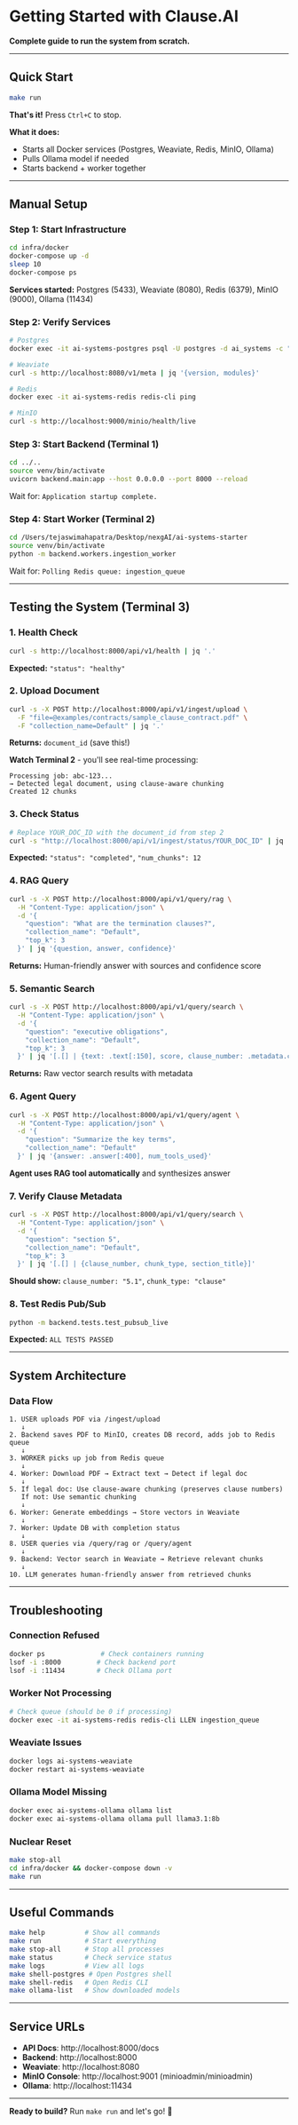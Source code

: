 # Getting Started with Clause.AI

**Complete guide to run the system from scratch.**

---

## Quick Start

```bash
make run
```

**That's it!** Press `Ctrl+C` to stop.

**What it does:**
- Starts all Docker services (Postgres, Weaviate, Redis, MinIO, Ollama)
- Pulls Ollama model if needed
- Starts backend + worker together

---

## Manual Setup

### Step 1: Start Infrastructure

```bash
cd infra/docker
docker-compose up -d
sleep 10
docker-compose ps
```

**Services started:** Postgres (5433), Weaviate (8080), Redis (6379), MinIO (9000), Ollama (11434)

### Step 2: Verify Services

```bash
# Postgres
docker exec -it ai-systems-postgres psql -U postgres -d ai_systems -c "SELECT version();"

# Weaviate
curl -s http://localhost:8080/v1/meta | jq '{version, modules}'

# Redis
docker exec -it ai-systems-redis redis-cli ping

# MinIO
curl -s http://localhost:9000/minio/health/live
```

### Step 3: Start Backend (Terminal 1)

```bash
cd ../..
source venv/bin/activate
uvicorn backend.main:app --host 0.0.0.0 --port 8000 --reload
```

Wait for: `Application startup complete.`

### Step 4: Start Worker (Terminal 2)

```bash
cd /Users/tejaswimahapatra/Desktop/nexgAI/ai-systems-starter
source venv/bin/activate
python -m backend.workers.ingestion_worker
```

Wait for: `Polling Redis queue: ingestion_queue`

---

## Testing the System (Terminal 3)

### 1. Health Check

```bash
curl -s http://localhost:8000/api/v1/health | jq '.'
```

**Expected:** `"status": "healthy"`

### 2. Upload Document

```bash
curl -s -X POST http://localhost:8000/api/v1/ingest/upload \
  -F "file=@examples/contracts/sample_clause_contract.pdf" \
  -F "collection_name=Default" | jq '.'
```

**Returns:** `document_id` (save this!)

**Watch Terminal 2** - you'll see real-time processing:
```
Processing job: abc-123...
→ Detected legal document, using clause-aware chunking
Created 12 chunks
```

### 3. Check Status

```bash
# Replace YOUR_DOC_ID with the document_id from step 2
curl -s "http://localhost:8000/api/v1/ingest/status/YOUR_DOC_ID" | jq '.'
```

**Expected:** `"status": "completed"`, `"num_chunks": 12`

### 4. RAG Query

```bash
curl -s -X POST http://localhost:8000/api/v1/query/rag \
  -H "Content-Type: application/json" \
  -d '{
    "question": "What are the termination clauses?",
    "collection_name": "Default",
    "top_k": 3
  }' | jq '{question, answer, confidence}'
```

**Returns:** Human-friendly answer with sources and confidence score

### 5. Semantic Search

```bash
curl -s -X POST http://localhost:8000/api/v1/query/search \
  -H "Content-Type: application/json" \
  -d '{
    "question": "executive obligations",
    "collection_name": "Default",
    "top_k": 3
  }' | jq '[.[] | {text: .text[:150], score, clause_number: .metadata.clause_number}]'
```

**Returns:** Raw vector search results with metadata

### 6. Agent Query

```bash
curl -s -X POST http://localhost:8000/api/v1/query/agent \
  -H "Content-Type: application/json" \
  -d '{
    "question": "Summarize the key terms",
    "collection_name": "Default"
  }' | jq '{answer: .answer[:400], num_tools_used}'
```

**Agent uses RAG tool automatically** and synthesizes answer

### 7. Verify Clause Metadata

```bash
curl -s -X POST http://localhost:8000/api/v1/query/search \
  -H "Content-Type: application/json" \
  -d '{
    "question": "section 5",
    "collection_name": "Default",
    "top_k": 3
  }' | jq '[.[] | {clause_number, chunk_type, section_title}]'
```

**Should show:** `clause_number: "5.1"`, `chunk_type: "clause"`

### 8. Test Redis Pub/Sub

```bash
python -m backend.tests.test_pubsub_live
```

**Expected:** `ALL TESTS PASSED`

---

## System Architecture

### Data Flow

```
1. USER uploads PDF via /ingest/upload
   ↓
2. Backend saves PDF to MinIO, creates DB record, adds job to Redis queue
   ↓
3. WORKER picks up job from Redis queue
   ↓
4. Worker: Download PDF → Extract text → Detect if legal doc
   ↓
5. If legal doc: Use clause-aware chunking (preserves clause numbers)
   If not: Use semantic chunking
   ↓
6. Worker: Generate embeddings → Store vectors in Weaviate
   ↓
7. Worker: Update DB with completion status
   ↓
8. USER queries via /query/rag or /query/agent
   ↓
9. Backend: Vector search in Weaviate → Retrieve relevant chunks
   ↓
10. LLM generates human-friendly answer from retrieved chunks
```

---

## Troubleshooting

### Connection Refused

```bash
docker ps              # Check containers running
lsof -i :8000         # Check backend port
lsof -i :11434        # Check Ollama port
```

### Worker Not Processing

```bash
# Check queue (should be 0 if processing)
docker exec -it ai-systems-redis redis-cli LLEN ingestion_queue
```

### Weaviate Issues

```bash
docker logs ai-systems-weaviate
docker restart ai-systems-weaviate
```

### Ollama Model Missing

```bash
docker exec ai-systems-ollama ollama list
docker exec ai-systems-ollama ollama pull llama3.1:8b
```

### Nuclear Reset

```bash
make stop-all
cd infra/docker && docker-compose down -v
make run
```

---

## Useful Commands

```bash
make help          # Show all commands
make run           # Start everything
make stop-all      # Stop all processes
make status        # Check service status
make logs          # View all logs
make shell-postgres # Open Postgres shell
make shell-redis   # Open Redis CLI
make ollama-list   # Show downloaded models
```

---

## Service URLs

- **API Docs**: http://localhost:8000/docs
- **Backend**: http://localhost:8000
- **Weaviate**: http://localhost:8080
- **MinIO Console**: http://localhost:9001 (minioadmin/minioadmin)
- **Ollama**: http://localhost:11434

---

**Ready to build?** Run `make run` and let's go! 🚀
